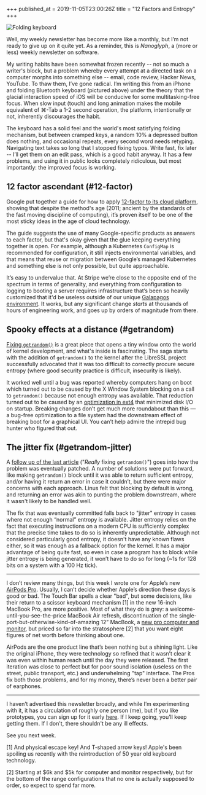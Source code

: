 +++
published_at = 2019-11-05T23:00:26Z
title = "12 Factors and Entropy"
+++

![Folding keyboard](/assets/images/nanoglyphs/003-12-factors/folding-keyboard@2x.jpg)

Well, my weekly newsletter has become more like a monthly, but I’m not ready to give up on it quite yet. As a reminder, this is _Nanoglyph_, a (more or less) weekly newsletter on software.

My writing habits have been somewhat frozen recently -- not so much a writer's block, but a problem whereby every attempt at a directed task on a computer morphs into something else -- email, code review, Hacker News, YouTube. To thaw them, I’ve gone radical. I’m writing this from an iPhone and folding Bluetooth keyboard (pictured above) under the theory that the glacial interaction speed of iOS will be conducive for some multitasking-free focus. When slow input (touch) and long animation makes the mobile equivalent of ⌘-Tab a 1-2 second operation, the platform, intentionally or not, inherently discourages the habit.

The keyboard has a solid feel and the world's most satisfying folding mechanism, but between cramped keys, a random 10% a depressed button does nothing, and occasional repeats, every second word needs retyping. Navigating text takes so long that I stopped fixing typos. Write fast, fix later -- I’ll get them on an edit pass, which is a good habit anyway. It has a few problems, and using it in public looks completely ridiculous, but most importantly: the improved focus is working.

## 12 factor ascendant (#12-factor)

Google put together a guide for how to apply [12-factor to its cloud platform](https://cloud.google.com/solutions/twelve-factor-app-development-on-gcp), showing that despite the method's age (2011; ancient by the standards of the fast moving discipline of computing), it’s proven itself to be one of the most sticky ideas in the age of cloud technology.

The guide suggests the use of many Google-specific products as answers to each factor, but that's okay given that the glue keeping everything together is open. For example, although a Kubernetes `ConfigMap` is recommended for configuration, it still injects environmental variables, and that means that reuse or migration between Google’s managed Kubernetes and something else is not only possible, but quite approachable.

It’s easy to undervalue that. At Stripe we’re close to the opposite end of the spectrum in terms of generality, and everything from configuration to logging to booting a server requires infrastructure that’s been so heavily customized that it'd be useless outside of our unique [Galapagos environment](/aws-islands). It works, but any significant change _starts_ at thousands of hours of engineering work, and goes up by orders of magnitude from there.

## Spooky effects at a distance (#getrandom)

[Fixing `getrandom()`](https://lwn.net/Articles/800509/) is a great piece that opens a tiny window onto the world of kernel development, and what's inside is fascinating. The saga starts with the addition of `getrandom()` to the kernel after the LibreSSL project successfully advocated that it was too difficult to correctly procure secure entropy (where good security practice is difficult, insecurity is likely).

It worked well until a bug was reported whereby computers hang on boot which turned out to be caused by the X Window System blocking on a call to `getrandom()` because not enough entropy was available. That reduction turned out to be caused by an [optimization in ext4](https://git.kernel.org/pub/scm/linux/kernel/git/torvalds/linux.git/commit/?id=b03755ad6f33b7b8cd7312a3596a2dbf496de6e7) that minimized disk I/O on startup. Breaking changes don’t get much more roundabout than this — a bug-free optimization to a file system had the downstream effect of breaking boot for a graphical UI. You can’t help admire the intrepid bug hunter who figured that out.

## The jitter fix (#getrandom-jitter)

A [follow up of the last article](https://lwn.net/Articles/802360/) ("_Really_ fixing `getrandom()`") goes into how the problem was eventually patched. A number of solutions were put forward, like making `getrandom()` block until it was able to return sufficient entropy, and/or having it return an error in case it couldn’t, but there were major concerns with each approach. Linus felt that blocking by default is wrong, and returning an error was akin to punting the problem downstream, where it wasn't likely to be handled well.

The fix that was eventually committed falls back to "jitter" entropy in cases where not enough “normal” entropy is available. Jitter entropy relies on the fact that executing instructions on a modern CPU is sufficiently complex that the precise time takes to do so is inherently unpredictable. Although not considered particularly good entropy, it doesn't have any known flaws either, so it was enough as a fallback option for the kernel. It has a major advantage of being quite fast, so even in case a program has to block while jitter entropy is being generated, it won’t have to do so for long (~1s for 128 bits on a system with a 100 Hz tick).

---

I don’t review many things, but this week I wrote one for Apple’s new [AirPods Pro](/fragments/airpods-pro). Usually, I can’t decide whether Apple’s direction these days is good or bad. The Touch Bar spells a clear "bad", but some decisions, like their return to a scissor keyboard mechanism [1] in the new 16-inch MacBook Pro, are more positive. Most of what they do is grey: a welcome-until-you-see-the-price MacBook Air refresh, discontinuation of the single-port-but-otherwise-kind-of-amazing 12” MacBook, a [new pro computer and monitor](https://www.apple.com/mac-pro/), but priced so far into the stratosphere [2] that you want eight figures of net worth before thinking about one.

AirPods are the one product line that’s been nothing but a shining light. Like the original iPhone, they were technology so refined that it wasn’t clear it was even within human reach until the day they were released. The first iteration was close to perfect but for poor sound isolation (useless on the street, public transport, etc.) and underwhelming "tap" interface. The Pros fix both those problems, and for my money, there’s never been a better pair of earphones.

---

I haven’t advertised this newsletter broadly, and while I’m experimenting with it, it has a circulation of roughly one person (me), but if you like prototypes, you can sign up for it early [here](http://nanoglyph-signup.herokuapp.com). If I keep going, you’ll keep getting them. If I don't, there shouldn't be any ill effects.

See you next week.

[1] And physical escape key! And T-shaped arrow keys! Apple's been spoiling us recently with the reintroduction of 50 year old keyboard technology.

[2] Starting at $6k and $5k for computer and monitor respectively, but for the bottom of the range configurations that no one is actually supposed to order, so expect to spend far more.
